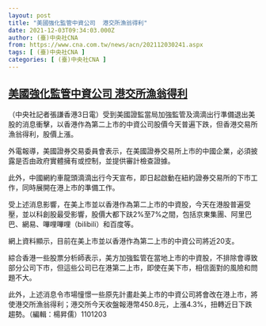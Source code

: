 ```yaml
---
layout: post
title: "美國強化監管中資公司  港交所漁翁得利"
date: 2021-12-03T09:34:03.000Z
author: (臺)中央社CNA
from: https://www.cna.com.tw/news/acn/202112030241.aspx
tags: [ (臺)中央社CNA ]
categories: [ (臺)中央社CNA ]
---
```

<!--1638524043000-->
[美國強化監管中資公司  港交所漁翁得利](https://www.cna.com.tw/news/acn/202112030241.aspx)
------

<div>
<div></div><div><p>（中央社記者張謙香港3日電）受到美國證監當局加強監管及滴滴出行準備退出美股的消息衝擊，以香港作為第二上市的中資公司股價今天普遍下跌，但香港交易所漁翁得利，股價上漲。</p><p>外電報導，美國證券交易委員會表示，在美國證券交易所上市的中國企業，必須披露是否由政府實體擁有或控制，並提供審計檢查證據。</p><p>此外，中國網約車龍頭滴滴出行今天宣布，即日起啟動在紐約證券交易所的下市工作，同時展開在港上市的準備工作。</p><p>受上述消息影響，在美上市並以香港作為第二上市的中資股，今天在港股普遍受壓，並以科創股最受影響，股價大都下趺2%至7%之間，包括京東集團、阿里巴巴、網易、嗶哩嗶哩（bilibili）和百度等。</p><p>網上資料顯示，目前在美上市並以香港作為第二上市的中資公司將近20支。</p><p>綜合香港一些股票分析師表示，美方加強監管在當地上市的中資股，不排除會導致部分公司下市，但這些公司已在港第二上市，即使在美下市，相信面對的風險和問題不大。</p><p>此外，上述消息令市場憧憬一些原先計畫赴美上市的中資公司將會改在港上市，將使港交所漁翁得利；港交所今天收盤報港幣450.8元，上漲4.3%，扭轉近日下跌趨勢。（編輯：楊昇儒）1101203</p></div>
</div>
